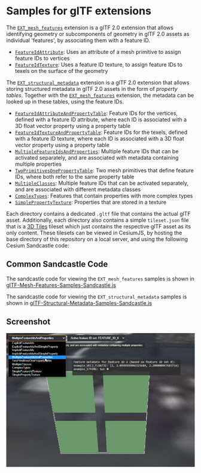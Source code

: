 
# Samples for glTF extensions 

The [`EXT_mesh_features`](https://github.com/CesiumGS/glTF/tree/3d-tiles-next/extensions/2.0/Vendor/EXT_mesh_features) extension is a glTF 2.0 extension that allows identifying geometry or subcomponents of geometry in glTF 2.0 assets as individual 'features', by associating them with a feature ID.

- [`FeatureIdAttribute`](EXT_mesh_features/FeatureIdAttribute/): Uses an attribute of a mesh primitive to assign feature IDs to vertices
- [`FeatureIdTexture`](EXT_mesh_features/FeatureIdTexture): Uses a feature ID texture, to assign feature IDs to texels on the surface of the geometry


The [`EXT_structural_metadata`](https://github.com/CesiumGS/glTF/tree/3d-tiles-next/extensions/2.0/Vendor/EXT_structural_metadata) extension is a glTF 2.0 extension that allows storing structured metadata in glTF 2.0 assets in the form of _property tables_. Together with the [`EXT_mesh_features`](https://github.com/CesiumGS/glTF/tree/3d-tiles-next/extensions/2.0/Vendor/EXT_mesh_features) extension, the metadata can be looked up in these tables, using the feature IDs. 

- [`FeatureIdAttributeAndPropertyTable`](EXT_structural_metadata/FeatureIdAttributeAndPropertyTable): Feature IDs for the vertices, defined with a feature ID attribute, where each ID is associated with a 3D float vector property using a property table
- [`FeatureIdTextureAndPropertyTable`](EXT_structural_metadata/FeatureIdTextureAndPropertyTable): Feature IDs for the texels, defined with a feature ID texture, where each ID is associated with a 3D float vector property using a property table
- [`MultipleFeatureIdsAndProperties`](EXT_structural_metadata/MultipleFeatureIdsAndProperties): Multiple feature IDs that can be activated separately, and are associated with metadata containing multiple properties
- [`TwoPrimitivesOnePropertyTable`](EXT_structural_metadata/TwoPrimitivesOnePropertyTable): Two mesh primitives that define feature IDs, where both refer to the same property table
- [`MultipleClasses`](EXT_structural_metadata/MultipleClasses): Multiple feature IDs that can be activated separately, and are associated with different metadata classes
- [`ComplexTypes`](EXT_structural_metadata/ComplexTypes): Features that contain properties with more complex types
- [`SimplePropertyTexture`](EXT_structural_metadata/SimplePropertyTexture): Properties that are stored in a texture

Each directory contains a dedicated `.gltf` file that contains the actual glTF asset. Additionally, each directory also contains a simple `tileset.json` file that is a [3D Tiles](https://github.com/CesiumGS/3d-tiles) tileset which just contains the respective glTF asset as its only content. These tilesets can be viewed in CesiumJS, by hosting the base directory of this repository on a local server, and using the following Cesium Sandcastle code:

## Common Sandcastle Code

The sandcastle code for viewing the `EXT_mesh_features` samples is shown in [glTF-Mesh-Features-Samples-Sandcastle.js](glTF-Mesh-Features-Samples-Sandcastle.js)

The sandcastle code for viewing the `EXT_structural_metadata` samples is shown in [glTF-Structural-Metadata-Samples-Sandcastle.js](glTF-Structural-Metadata-Samples-Sandcastle.js)


## Screenshot

![Image](figures/EXT_mesh_features_sandcastle_screenshot.png)

